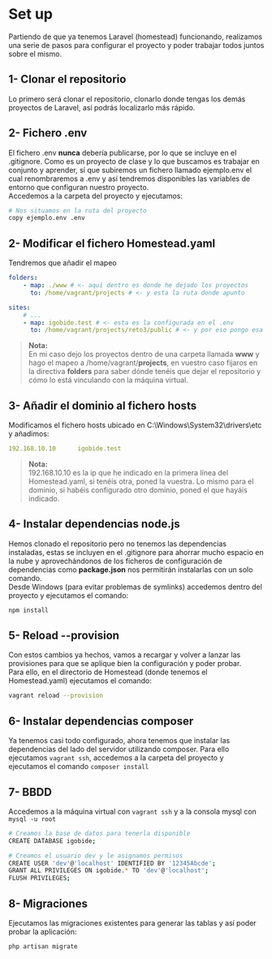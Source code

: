 # Set up

Partiendo de que ya tenemos Laravel (homestead) funcionando, realizamos una serie de pasos para configurar el proyecto y poder trabajar todos juntos sobre el mismo.  

## 1- Clonar el repositorio  
Lo primero será clonar el repositorio, clonarlo donde tengas los demás proyectos de Laravel, así podrás localizarlo más rápido.  

## 2- Fichero .env
El fichero .env **nunca** debería publicarse, por lo que se incluye en el .gitignore. Como es un proyecto de clase y lo que buscamos es trabajar en conjunto y aprender, sí que subiremos un fichero llamado ejemplo.env el cual renombraremos a .env y así tendremos disponibles las variables de entorno que configuran nuestro proyecto.  
Accedemos a la carpeta del proyecto y ejecutamos:  
```bash
# Nos situamos en la ruta del proyecto
copy ejemplo.env .env
```

## 2- Modificar el fichero Homestead.yaml
Tendremos que añadir el mapeo  
```yaml
folders:
    - map: ./www # <- aquí dentro es donde he dejado los proyectos
      to: /home/vagrant/projects # <- y esta la ruta donde apunto

sites:
    # ...
    - map: igobide.test # <- esta es la configurada en el .env
      to: /home/vagrant/projects/reto3/public # <- y por eso pongo esa ruta!
```
> **Nota:**   
> En mi caso dejo los proyectos dentro de una carpeta llamada **www** y hago el mapeo a /home/vagrant/**projects**, en vuestro caso fijaros en la directiva **folders** para saber dónde tenéis que dejar el repositorio y cómo lo está vinculando con la máquina virtual.

## 3- Añadir el dominio al fichero hosts
Modificamos el fichero hosts ubicado en C:\Windows\System32\drivers\etc y añadimos: 
```yaml
192.168.10.10      igobide.test
```
> **Nota:**   
> 192.168.10.10 es la ip que he indicado en la primera línea del Homestead.yaml, si tenéis otra, poned la vuestra. Lo mismo para el dominio, si habéis configurado otro dominio, poned el que hayáis indicado.  

## 4- Instalar dependencias node.js
Hemos clonado el repositorio pero no tenemos las dependencias instaladas, estas se incluyen en el .gitignore para ahorrar mucho espacio en la nube y aprovechándonos de los ficheros de configuración de dependencias como **package.json** nos permitirán instalarlas con un solo comando.  
Desde Windows (para evitar problemas de symlinks) accedemos dentro del proyecto y ejecutamos el comando:  
```bash
npm install
```  

## 5- Reload --provision
Con estos cambios ya hechos, vamos a recargar y volver a lanzar las provisiones para que se aplique bien la configuración y poder probar.  
Para ello, en el directorio de Homestead (donde tenemos el Homestead.yaml) ejecutamos el comando: 
```bash
vagrant reload --provision
```

## 6- Instalar dependencias composer
Ya tenemos casi todo configurado, ahora tenemos que instalar las dependencias del lado del servidor utilizando composer. Para ello ejecutamos `vagrant ssh`, accedemos a la carpeta del proyecto y ejecutamos el comando `composer install`

## 7- BBDD
Accedemos a la máquina virtual con `vagrant ssh` y a la consola mysql con `mysql -u root`
```bash
# Creamos la base de datos para tenerla disponible
CREATE DATABASE igobide;

# Creamos el usuario dev y le asignamos permisos
CREATE USER 'dev'@'localhost' IDENTIFIED BY '12345Abcde';
GRANT ALL PRIVILEGES ON igobide.* TO 'dev'@'localhost';
FLUSH PRIVILEGES;
```

## 8- Migraciones
Ejecutamos las migraciones existentes para generar las tablas y así poder probar la aplicación:  
```bash
php artisan migrate
```
